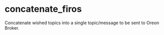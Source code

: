# concatenate_firos
Concatenate wished topics into a single topic/message to be sent to Oreon Broker.
